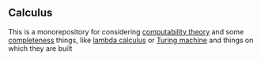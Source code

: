 ## Calculus
This is a monorepository for considering [computability theory](https://en.wikipedia.org/wiki/Computability_theory) and some [completeness](https://en.wikipedia.org/wiki/Turing_completeness) things, like [lambda calculus](https://en.wikipedia.org/wiki/Lambda_calculus) or [Turing machine](https://en.wikipedia.org/wiki/Turing_machine) and things on which they are built
